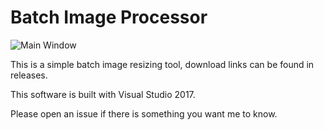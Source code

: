 # Batch Image Processor

![Main Window](http://i.imgur.com/haRWc7Z.png)

This is a simple batch image resizing tool, download links can be found in releases. 

This software is built with Visual Studio 2017. 

Please open an issue if there is something you want me to know. 
